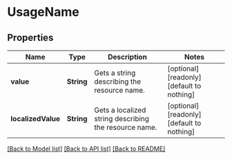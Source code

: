 # UsageName


## Properties
Name | Type | Description | Notes
------------ | ------------- | ------------- | -------------
**value** | **String** | Gets a string describing the resource name. | [optional] [readonly] [default to nothing]
**localizedValue** | **String** | Gets a localized string describing the resource name. | [optional] [readonly] [default to nothing]


[[Back to Model list]](../README.md#models) [[Back to API list]](../README.md#api-endpoints) [[Back to README]](../README.md)


